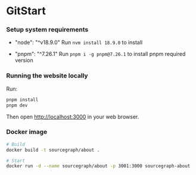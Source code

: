 # GitStart

### Setup system requirements

- "node": "^v18.9.0"
  Run `nvm install 18.9.0` to install

- "pnpm": "^7.26.1"
  Run `pnpm i -g pnpm@7.26.1` to install pnpm required version

### Running the website locally

Run:

```sh
pnpm install
pnpm dev
```

Then open [http://localhost:3000](http://localhost:3000) in your web browser.

### Docker image

```sh
# Build
docker build -t sourcegraph/about .

# Start
docker run -d --name sourcegraph/about -p 3001:3000 sourcegraph-about
```